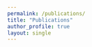 ```yaml
---
permalink: /publications/
title: "Publications"
author_profile: true
layout: single
---
```



 <!-- <iframe src="https://bibbase.org/service/mendeley/9febaaef-6b83-3576-a301-d9a4e3ad8a1c/group/42cad9c6-f4c3-3204-b5c4-9b82c57cad96" style="height:2500px;width:100%;border:none;"></iframe>  -->
 <script src="https://bibbase.org/service/mendeley/9febaaef-6b83-3576-a301-d9a4e3ad8a1c/group/42cad9c6-f4c3-3204-b5c4-9b82c57cad96?jsonp=1"></script> 